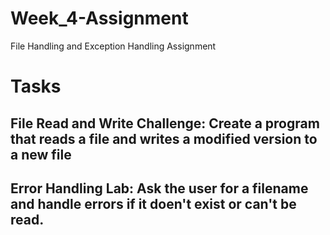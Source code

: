 # Week_4-Assignment
File Handling and Exception Handling Assignment

# Tasks
## File Read and Write Challenge: Create a program that reads a file and writes a modified version to a new file

## Error Handling Lab: Ask the user for a filename and handle errors if it doen't exist or can't be read.
